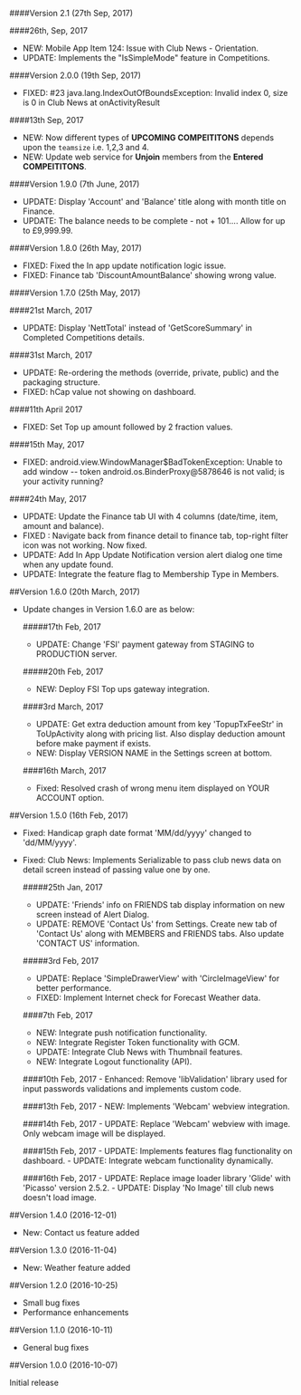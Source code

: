 ####Version 2.1 (27th Sep, 2017)

 ####26th, Sep, 2017
  - NEW: Mobile App Item 124: Issue with Club News - Orientation.
  - UPDATE: Implements the "IsSimpleMode" feature in Competitions.

####Version 2.0.0 (19th Sep, 2017)

 - FIXED: #23 java.lang.IndexOutOfBoundsException: Invalid index 0, size is 0 in Club News at onActivityResult
 
 ####13th Sep, 2017
  - NEW: Now different types of <B>UPCOMING COMPEITITONS</B> depends upon the ```teamsize``` i.e. 1,2,3 and 4.
  - NEW: Update web service for <B>Unjoin</B> members from the <B>Entered COMPEITITONS</B>.
 
####Version 1.9.0 (7th June, 2017)
   - UPDATE: Display 'Account' and 'Balance' title along with month title on Finance.
   - UPDATE: The balance needs to be complete - not + 101.... Allow for up to £9,999.99.

####Version 1.8.0 (26th May, 2017)
   - FIXED: Fixed the In app update notification logic issue.
   - FIXED: Finance tab 'DiscountAmountBalance' showing wrong value.
   
####Version 1.7.0 (25th May, 2017)

   ####21st March, 2017
   - UPDATE: Display 'NettTotal' instead of 'GetScoreSummary' in Completed Competitions details.
   
   ####31st March, 2017
   - UPDATE: Re-ordering the methods (override, private, public) and the packaging structure.
   - FIXED: hCap value not showing on dashboard.
   
   ####11th April 2017
   - FIXED: Set Top up amount followed by 2 fraction values.
   
   ####15th May, 2017
   - FIXED: android.view.WindowManager$BadTokenException: Unable to add window -- token android.os.BinderProxy@5878646 is not valid; is your activity running?
    
   ####24th May, 2017
   - UPDATE: Update the Finance tab UI with 4 columns (date/time, item, amount and balance).
   - FIXED : Navigate back from finance detail to finance tab, top-right filter icon was not working. Now fixed.
   - UPDATE: Add In App Update Notification version alert dialog one time when any update found.
   - UPDATE: Integrate the feature flag to Membership Type in Members.
           
##Version  1.6.0 (20th March, 2017)

  - Update changes in Version 1.6.0 are as below:

    #####17th Feb, 2017
     - UPDATE: Change 'FSI' payment gateway from STAGING to PRODUCTION server.

    #####20th Feb, 2017
    - NEW: Deploy FSI Top ups gateway integration.
     
    ####3rd March, 2017
    - UPDATE: Get extra deduction amount from key 'TopupTxFeeStr' in ToUpActivity along with pricing list. Also display deduction amount before make payment if exists.
    - NEW: Display VERSION NAME in the Settings screen at bottom.

    ####16th March, 2017
     - Fixed: Resolved crash of wrong menu item displayed on YOUR ACCOUNT option.

##Version  1.5.0 (16th Feb, 2017)

- Fixed: Handicap graph date format 'MM/dd/yyyy' changed to 'dd/MM/yyyy'.
- Fixed: Club News: Implements Serializable to pass club news data on detail screen instead of passing value one by one.

    #####25th Jan, 2017
    - UPDATE: 'Friends' info on FRIENDS tab display information on new screen instead of Alert Dialog.
    - UPDATE: REMOVE 'Contact Us' from Settings. Create new tab of 'Contact Us' along with MEMBERS and FRIENDS tabs. Also update 'CONTACT US' information.

    #####3rd Feb, 2017
    - UPDATE: Replace 'SimpleDrawerView' with 'CircleImageView' for better performance.
    - FIXED: Implement Internet check for Forecast Weather data.

    ####7th Feb, 2017
    - NEW: Integrate push notification functionality.
	- NEW: Integrate Register Token functionality with GCM.
	- UPDATE: Integrate Club News with Thumbnail features.
	- NEW: Integrate Logout functionality (API).

	####10th Feb, 2017
      - Enhanced: Remove 'libValidation' library used for input passwords validations and implements custom code.

    ####13th Feb, 2017
      - NEW: Implements 'Webcam' webview integration.

    ####14th Feb, 2017
      - UPDATE: Replace 'Webcam' webview with image. Only webcam image will be displayed.
	  
	####15th Feb, 2017
	  - UPDATE: Implements features flag functionality on dashboard.
	  - UPDATE: Integrate webcam functionality dynamically.

	 ####16th Feb, 2017
       - UPDATE: Replace image loader library 'Glide' with 'Picasso' version 2.5.2.
       - UPDATE: Display 'No Image' till club news doesn't load image.

##Version 1.4.0 (2016-12-01)

- New: Contact us feature added

##Version 1.3.0 (2016-11-04)

- New: Weather feature added

##Version 1.2.0 (2016-10-25)

- Small bug fixes
- Performance enhancements

##Version 1.1.0 (2016-10-11)

- General bug fixes

##Version 1.0.0 (2016-10-07)

Initial release